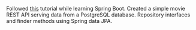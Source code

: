 Followed [this](https://www.youtube.com/watch?v=9SGDpanrc8U&ab_channel=Amigoscode) tutorial while learning Spring Boot. Created a simple movie REST API serving data from a PostgreSQL database. Repository interfaces and finder methods using Spring data JPA.
